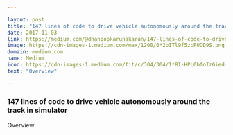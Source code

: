 ```yaml
---

layout: post
title: "147 lines of code to drive vehicle autonomously around the track in simulator"
date: 2017-11-03
link: https://medium.com/@dhanoopkarunakaran/147-lines-of-code-to-drive-vehicle-autonomously-around-the-track-in-simulator-c22bcf05f0bb?source=rss------machine_learning-5
image: https://cdn-images-1.medium.com/max/1200/0*2bITl9f5zcPUDD9S.png
domain: medium.com
name: Medium
icon: https://cdn-images-1.medium.com/fit/c/304/304/1*8I-HPL0bfoIzGied-dzOvA.png
text: "Overview"

---
```


### 147 lines of code to drive vehicle autonomously around the track in simulator

Overview